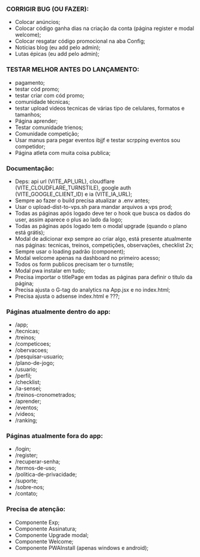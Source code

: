 ### CORRIGIR BUG (OU FAZER):
- Colocar anúncios;
- Colocar código ganha dias na criação da conta (página register e modal welcome);
- Colocar resgatar código promocional na aba Config;
- Notícias blog (eu add pelo admin);
- Lutas épicas (eu add pelo admin);


### TESTAR MELHOR ANTES DO LANÇAMENTO:
- pagamento;
- testar cód promo;
- testar criar com cód promo;
- comunidade técnicas;
- testar upload videos tecnicas de várias tipo de celulares, formatos e tamanhos;
- Página aprender;
- Testar comunidade trienos;
- Comunidade competição;
- Usar manus para pegar eventos ibjjf e testar scrpping eventos sou competidor;
- Página atleta com muita coisa publica;


### Documentação:
- Deps: api url (VITE_API_URL), cloudflare (VITE_CLOUDFLARE_TURNSTILE), google auth (VITE_GOOGLE_CLIENT_ID) e ia (VITE_IA_URL);
- Sempre ao fazer o build precisa atualizar a .env antes;
- Usar o upload-dist-to-vps.sh para mandar arquivos a vps prod;
- Todas as páginas após logado deve ter o hook que busca os dados do user, assim aparece o plus ao lado da logo;
- Todas as páginas após logado tem o modal upgrade (quando o plano está grátis);
- Modal de adicionar exp sempre ao criar algo, está presente atualmente nas páginas: tecnicas, treinos, competições, observações, checklist 2x;
- Sempre usar o loading padrão (component);
- Modal welcome apenas na dashboard no primeiro acesso;
- Todos os form publicos precisam ter o turnstile;
- Modal pwa instalar em tudo;
- Precisa importar o titlePage em todas as páginas para definir o titulo da página;
- Precisa ajusta o G-tag do analytics na App.jsx e no index.html;
- Precisa ajusta o adsense index.html e ???;


### Páginas atualmente dentro do app:
- /app;
- /tecnicas;
- /treinos;
- /competicoes;
- /obervacoes;
- /pesquisar-usuario;
- /plano-de-jogo;
- /usuario;
- /perfil;
- /checklist;
- /ia-sensei;
- /treinos-cronometrados;
- /aprender;
- /eventos;
- /videos;
- /ranking;


### Páginas atualmente fora do app:
- /login;
- /register;
- /recuperar-senha;
- /termos-de-uso;
- /politica-de-privacidade;
- /suporte;
- /sobre-nos;
- /contato;


### Precisa de atenção:
- Componente Exp;
- Componente Assinatura;
- Componente Upgrade modal;
- Componente Welcome;
- Componente PWAInstall (apenas windows e android);

